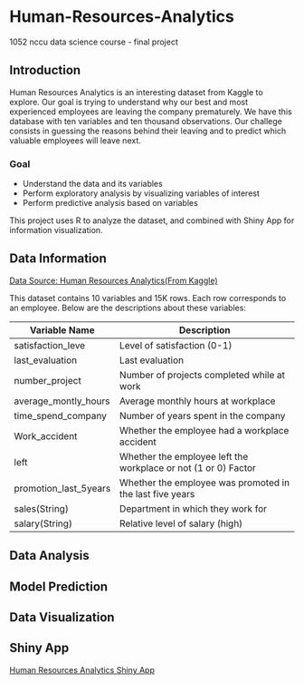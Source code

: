 # Human-Resources-Analytics
1052 nccu data science course - final project

## Introduction
Human Resources Analytics is an interesting dataset from Kaggle to explore. Our goal is trying to understand why our best and most experienced employees are leaving the company prematurely. We have this database with ten variables and ten thousand observations. Our challege consists in guessing the reasons behind their leaving and to predict which valuable employees will leave next.

### Goal
* Understand the data and its variables
* Perform exploratory analysis by visualizing variables of interest
* Perform predictive analysis based on variables

This project uses R to analyze the dataset, and combined with Shiny App for information visualization.

## Data Information
[Data Source: Human Resources Analytics(From Kaggle)](https://www.kaggle.com/ludobenistant/hr-analytics)

This dataset contains 10 variables and 15K rows. Each row corresponds to an employee.
Below are the descriptions about these variables:

Variable Name | Description
------------ | -------------
satisfaction_leve | Level of satisfaction (0-1)
last_evaluation | Last evaluation
number_project | Number of projects completed while at work
average_montly_hours | Average monthly hours at workplace
time_spend_company | Number of years spent in the company
Work_accident | Whether the employee had a workplace accident
left | Whether the employee left the workplace or not (1 or 0) Factor
promotion_last_5years | Whether the employee was promoted in the last five years
sales(String) | Department in which they work for
salary(String) | Relative level of salary (high)

## Data Analysis

## Model Prediction

## Data Visualization

## Shiny App
[Human Resources Analytics Shiny App](https://tammykanshiny.shinyapps.io/human_resources_analytics/)
